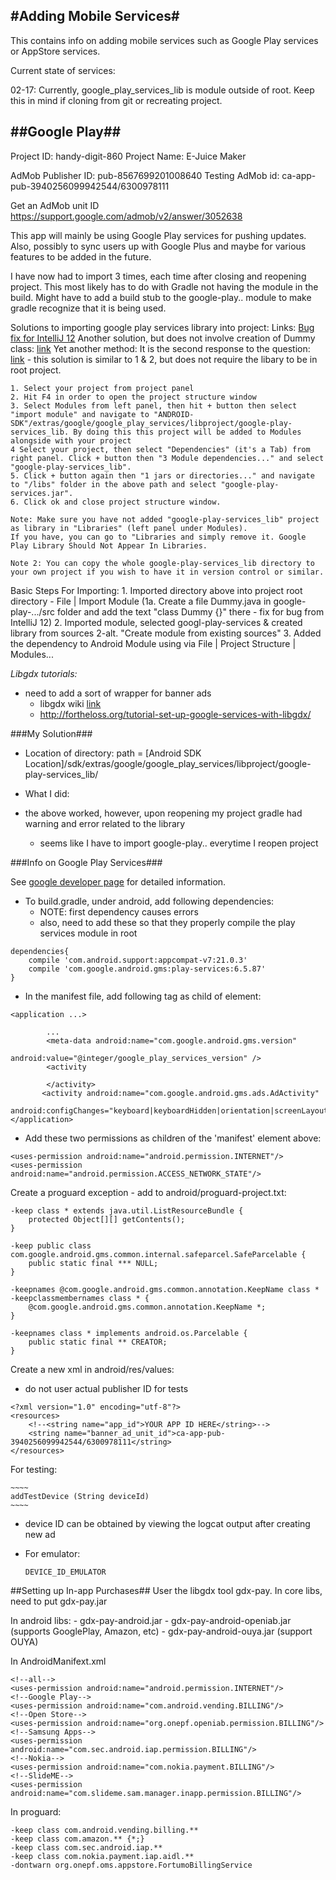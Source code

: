 #Adding Mobile Services#
----

This contains info on adding mobile services such as Google Play services or AppStore services.

Current state of services:

02-17:
Currently, google_play_services_lib is module outside of root. Keep this in mind if cloning from git or recreating project.

##Google Play##
----

Project ID: handy-digit-860
Project Name: E-Juice Maker

AdMob Publisher ID: pub-8567699201008640
Testing AdMob id: ca-app-pub-3940256099942544/6300978111

Get an AdMob unit ID https://support.google.com/admob/v2/answer/3052638

This app will mainly be using Google Play services for pushing updates. Also, possibly to sync users up with Google Plus
and maybe for various features to be added in the future.

I have now had to import 3 times, each time after closing and reopening project. This most likely has to do with Gradle
not having the module in the build. Might have to add a build stub to the google-play.. module to make gradle recognize
that it is being used.

Solutions to importing google play services library into project:
Links:
[Bug fix for IntelliJ 12](https://youtrack.jetbrains.com/issue/IDEA-96525)
Another solution, but does not involve creation of Dummy class: [link](http://devsupport.crystalsdk.com/default.asp?W217)
Yet another method:
It is the second response to the question: [link](https://stackoverflow.com/questions/14372391/java-lang-noclassdeffounderror-com-google-android-gms-rstyleable/15826818#15826818)
    - this solution is similar to 1 & 2, but does not require the libary to be in root project.

    1. Select your project from project panel
    2. Hit F4 in order to open the project structure window
    3. Select Modules from left panel, then hit + button then select "import module" and navigate to "ANDROID-SDK"/extras/google/google_play_services/libproject/google-play-services_lib. By doing this this project will be added to Modules alongside with your project
    4 Select your project, then select "Dependencies" (it's a Tab) from right panel. Click + button then "3 Module dependencies..." and select "google-play-services_lib".
    5. Click + button again then "1 jars or directories..." and navigate to "/libs" folder in the above path and select "google-play-services.jar".
    6. Click ok and close project structure window.

    Note: Make sure you have not added "google-play-services_lib" project as library in "Libraries" (left panel under Modules).
    If you have, you can go to "Libraries and simply remove it. Google Play Library Should Not Appear In Libraries.

    Note 2: You can copy the whole google-play-services_lib directory to your own project if you wish to have it in version control or similar.

Basic Steps For Importing:
    1. Imported directory above into project root directory - File | Import Module
    (1a. Create a file Dummy.java in google-play-.../src folder and add the text "class Dummy {}" there - fix for bug from IntelliJ 12)
    2. Imported module, selected googl-play-services & created library from sources
        2-alt. "Create module from existing sources"
    3. Added the dependency to Android Module using via File | Project Structure | Modules...

*Libgdx tutorials:*
- need to add a sort of wrapper for banner ads
    - libgdx wiki [link](https://github.com/libgdx/libgdx/wiki/Google-Mobile-Ads-in-Libgdx-%28replaces-deprecated-AdMob%29)
    - http://fortheloss.org/tutorial-set-up-google-services-with-libgdx/

###My Solution###
- Location of directory:
    path = [Android SDK Location]/sdk/extras/google/google_play_services/libproject/google-play-services_lib/

- What I did:
- the above worked, however, upon reopening my project gradle had warning and error related to the library
    - seems like I have to import google-play.. everytime I reopen project


###Info on Google Play Services###

See [google developer page](https://developer.android.com/google/play-services/index.html) for detailed information.

- To build.gradle, under android, add following dependencies:
    - NOTE: first dependency causes errors
    - also, need to add these so that they properly compile the play services module in root

~~~~
dependencies{
    compile 'com.android.support:appcompat-v7:21.0.3'
    compile 'com.google.android.gms:play-services:6.5.87'
}
~~~~

- In the manifest file, add following tag as child of <application> element:

~~~~
<application ...>

        ...
        <meta-data android:name="com.google.android.gms.version"
                           android:value="@integer/google_play_services_version" />
        <activity

        </activity>
       <activity android:name="com.google.android.gms.ads.AdActivity"
       android:configChanges="keyboard|keyboardHidden|orientation|screenLayout|uiMode|screenSize|smallestScreenSize"/>
</application>

~~~~

- Add these two permissions as children of the 'manifest' element above:

~~~~
<uses-permission android:name="android.permission.INTERNET"/>
<uses-permission android:name="android.permission.ACCESS_NETWORK_STATE"/>
~~~~

Create a proguard exception - add to android/proguard-project.txt:

~~~~
-keep class * extends java.util.ListResourceBundle {
    protected Object[][] getContents();
}

-keep public class com.google.android.gms.common.internal.safeparcel.SafeParcelable {
    public static final *** NULL;
}

-keepnames @com.google.android.gms.common.annotation.KeepName class *
-keepclassmembernames class * {
    @com.google.android.gms.common.annotation.KeepName *;
}

-keepnames class * implements android.os.Parcelable {
    public static final ** CREATOR;
}
~~~~

Create a new xml in android/res/values:
- do not user actual publisher ID for tests

~~~~
<?xml version="1.0" encoding="utf-8"?>
<resources>
    <!--<string name="app_id">YOUR APP ID HERE</string>-->
    <string name="banner_ad_unit_id">ca-app-pub-3940256099942544/6300978111</string>
</resources>
~~~~

For testing:

    ~~~~
    addTestDevice (String deviceId)
    ~~~~

- device ID can be obtained by viewing the logcat output after creating new ad
- For emulator:

    ~~~~
    DEVICE_ID_EMULATOR
    ~~~~


##Setting up In-app Purchases##
User the libgdx tool gdx-pay.
In core libs, need to put gdx-pay.jar

In android libs:
    - gdx-pay-android.jar
    - gdx-pay-android-openiab.jar (supports GooglePlay, Amazon, etc)
    - gdx-pay-android-ouya.jar (support OUYA)

In AndroidManifext.xml

    <!--all-->
    <uses-permission android:name="android.permission.INTERNET"/>
    <!--Google Play-->
    <uses-permission android:name="com.android.vending.BILLING"/>
    <!--Open Store-->
    <uses-permission android:name="org.onepf.openiab.permission.BILLING"/>
    <!--Samsung Apps-->
    <uses-permission android:name="com.sec.android.iap.permission.BILLING"/>
    <!--Nokia-->
    <uses-permission android:name="com.nokia.payment.BILLING"/>
    <!--SlideME-->
    <uses-permission android:name="com.slideme.sam.manager.inapp.permission.BILLING"/>

In proguard:
    
    -keep class com.android.vending.billing.**
    -keep class com.amazon.** {*;}
    -keep class com.sec.android.iap.**
    -keep class com.nokia.payment.iap.aidl.**
    -dontwarn org.onepf.oms.appstore.FortumoBillingService

